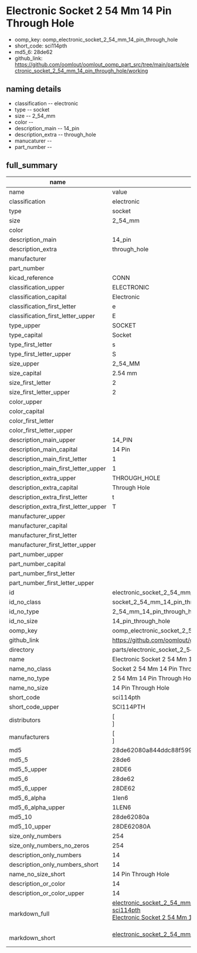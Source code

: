# Electronic Socket 2 54 Mm 14 Pin Through Hole

  
* oomp_key: oomp_electronic_socket_2_54_mm_14_pin_through_hole 
* short_code: sci114pth
* md5_6: 28de62  
* github_link: https://github.com/oomlout/oomlout_oomp_part_src/tree/main/parts/electronic_socket_2_54_mm_14_pin_through_hole/working  
## naming details
* classification -- electronic
* type -- socket
* size -- 2_54_mm
* color -- 
* description_main -- 14_pin
* description_extra -- through_hole
* manucaturer -- 
* part_number -- 





## full_summary
| name | value | 
| --- | --- | 
| name | value | 
| classification | electronic | 
| type | socket | 
| size | 2_54_mm | 
| color |  | 
| description_main | 14_pin | 
| description_extra | through_hole | 
| manufacturer |  | 
| part_number |  | 
| kicad_reference | CONN | 
| classification_upper | ELECTRONIC | 
| classification_capital | Electronic | 
| classification_first_letter | e | 
| classification_first_letter_upper | E | 
| type_upper | SOCKET | 
| type_capital | Socket | 
| type_first_letter | s | 
| type_first_letter_upper | S | 
| size_upper | 2_54_MM | 
| size_capital | 2.54 mm | 
| size_first_letter | 2 | 
| size_first_letter_upper | 2 | 
| color_upper |  | 
| color_capital |  | 
| color_first_letter |  | 
| color_first_letter_upper |  | 
| description_main_upper | 14_PIN | 
| description_main_capital | 14 Pin | 
| description_main_first_letter | 1 | 
| description_main_first_letter_upper | 1 | 
| description_extra_upper | THROUGH_HOLE | 
| description_extra_capital | Through Hole | 
| description_extra_first_letter | t | 
| description_extra_first_letter_upper | T | 
| manufacturer_upper |  | 
| manufacturer_capital |  | 
| manufacturer_first_letter |  | 
| manufacturer_first_letter_upper |  | 
| part_number_upper |  | 
| part_number_capital |  | 
| part_number_first_letter |  | 
| part_number_first_letter_upper |  | 
| id | electronic_socket_2_54_mm_14_pin_through_hole | 
| id_no_class | socket_2_54_mm_14_pin_through_hole | 
| id_no_type | 2_54_mm_14_pin_through_hole | 
| id_no_size | 14_pin_through_hole | 
| oomp_key | oomp_electronic_socket_2_54_mm_14_pin_through_hole | 
| github_link | https://github.com/oomlout/oomlout_oomp_part_src/tree/main/parts/electronic_socket_2_54_mm_14_pin_through_hole/working | 
| directory | parts/electronic_socket_2_54_mm_14_pin_through_hole | 
| name | Electronic Socket 2 54 Mm 14 Pin Through Hole | 
| name_no_class | Socket 2 54 Mm 14 Pin Through Hole | 
| name_no_type | 2 54 Mm 14 Pin Through Hole | 
| name_no_size | 14 Pin Through Hole | 
| short_code | sci114pth | 
| short_code_upper | SCI114PTH | 
| distributors | [<br>] | 
| manufacturers | [<br>] | 
| md5 | 28de62080a844ddc88f5990ee2dccf76 | 
| md5_5 | 28de6 | 
| md5_5_upper | 28DE6 | 
| md5_6 | 28de62 | 
| md5_6_upper | 28DE62 | 
| md5_6_alpha | 1len6 | 
| md5_6_alpha_upper | 1LEN6 | 
| md5_10 | 28de62080a | 
| md5_10_upper | 28DE62080A | 
| size_only_numbers | 254 | 
| size_only_numbers_no_zeros | 254 | 
| description_only_numbers | 14 | 
| description_only_numbers_short | 14 | 
| name_no_size_short | 14 Pin Through Hole | 
| description_or_color | 14 | 
| description_or_color_upper | 14 | 
| markdown_full | [electronic_socket_2_54_mm_14_pin_through_hole](https://github.com/oomlout/oomlout_oomp_part_src/tree/main/parts/electronic_socket_2_54_mm_14_pin_through_hole/working)<br>[sci114pth](https://github.com/oomlout/oomlout_oomp_part_src/tree/main/parts/electronic_socket_2_54_mm_14_pin_through_hole/working)<br>[Electronic Socket 2 54 Mm 14 Pin Through Hole](https://github.com/oomlout/oomlout_oomp_part_src/tree/main/parts/electronic_socket_2_54_mm_14_pin_through_hole/working)<br><br> | 
| markdown_short | [electronic_socket_2_54_mm_14_pin_through_hole](https://github.com/oomlout/oomlout_oomp_part_src/tree/main/parts/electronic_socket_2_54_mm_14_pin_through_hole/working)<br><br> | 
